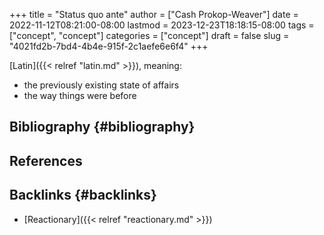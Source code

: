 +++
title = "Status quo ante"
author = ["Cash Prokop-Weaver"]
date = 2022-11-12T08:21:00-08:00
lastmod = 2023-12-23T18:18:15-08:00
tags = ["concept", "concept"]
categories = ["concept"]
draft = false
slug = "4021fd2b-7bd4-4b4e-915f-2c1aefe6e6f4"
+++

[Latin]({{< relref "latin.md" >}}), meaning:

-   the previously existing state of affairs
-   the way things were before


## Bibliography {#bibliography}

## References

<style>.csl-entry{text-indent: -1.5em; margin-left: 1.5em;}</style><div class="csl-bib-body">
</div>



## Backlinks {#backlinks}

-   [Reactionary]({{< relref "reactionary.md" >}})
